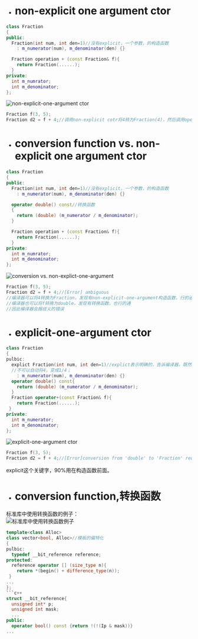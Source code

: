 - # non-explicit one argument ctor
```c++
class Fraction
{
public:
  Fraction(int num, int den=1)//没有explicit，一个参数，的构造函数
    : m_numerator(num), m_denominator(den) {}

  Fraction operation + (const Fraction& f){
    return Fraction(......);
  }
private:
  int m_numrator;
  int m_denominator;
};
```
![non-explicit-one-argument ctor](https://github.com/havenow/my-C-plus-plus/blob/master/C%2B%2B%E9%9D%A2%E5%90%91%E5%AF%B9%E8%B1%A1%E5%BC%80%E5%8F%91/images/non-explicit-one-argument%20ctor.png)
```c++
Fraction f(3, 5);
Fraction d2 = f + 4;//调用non-explicit cotr将4转为Fraction(4)，然后调用operator+
```
- # conversion function vs. non-explicit one argument ctor
```c++
class Fraction
{
public:
  Fraction(int num, int den=1)//没有explicit，一个参数，的构造函数
    : m_numerator(num), m_denominator(den) {}

  operator double() const//转换函数
  {
    return (double) (m_numerator / m_denominator);
  }

  Fraction operation + (const Fraction& f){
    return Fraction(......);
  }
private:
  int m_numrator;
  int m_denominator;
};
```
![conversion vs. non-explict-one-argument](https://github.com/havenow/my-C-plus-plus/blob/master/C%2B%2B%E9%9D%A2%E5%90%91%E5%AF%B9%E8%B1%A1%E5%BC%80%E5%8F%91/images/conversion%20vs.%20non-explict-one-argument.png)
```c++
Fraction f(3, 5);
Fraction d2 = f + 4;//[Error] ambiguous
//编译器可以将4转换为Fraction，发现有non-explicit-one-argument构造函数，行的通
//编译器也可以将f转换为double，发现有转换函数，也行的通
//因此编译器会报歧义的错误
```

- # explicit-one-argument ctor
```c++
class Fraction
{
pulbic:
  explict Fraction(int num, int den=1)//explict表示明确的，告诉编译器，既然设计成构造函数，就应该以构造函数的形式来用；
  //不可以自动将4，变成1/4；
    : m_numerator(num), m_denominator(den) {}
  operator double() const{
    return (double) (m_numerator / m_denominator);
  }
  Fraction operator+(const Fraction& f){
    return Fraction(......);
 }
private:
  int m_numerator;
  int m_denominator;
};
```
![explicit-one-argument ctor](https://github.com/havenow/my-C-plus-plus/blob/master/C%2B%2B%E9%9D%A2%E5%90%91%E5%AF%B9%E8%B1%A1%E5%BC%80%E5%8F%91/images/explicit-one-argument%20ctor.png)
```c++
Fraction f(3, 5);
Fraction d2 = f + 4;//[Error]conversion from 'double' to 'Fraction' requested
```
explicit这个关键字，90%用在构造函数前面。		

- # conversion function,转换函数  
标准库中使用转换函数的例子：  
![标准库中使用转换函数例子](https://github.com/havenow/my-C-plus-plus/blob/master/C%2B%2B%E9%9D%A2%E5%90%91%E5%AF%B9%E8%B1%A1%E5%BC%80%E5%8F%91/images/%E6%A0%87%E5%87%86%E5%BA%93%E4%B8%AD%E4%BD%BF%E7%94%A8%E8%BD%AC%E6%8D%A2%E5%87%BD%E6%95%B0%E4%BE%8B%E5%AD%90.png)    
```c++
template<class Alloc>
class vector<bool, Alloc>//模板的偏特化
{
pulbic:
  typedef __bit_reference reference;
protected:
  reference operator [] (size_type n){
    return *(begin() + difference_type(n));
 }
...
};
```c++
struct __bit_reference{
  unsigned int* p;
  unsigned int mask;
  ...
public:
  operator bool() const {return !(!(Ip & mask))}
...
```



